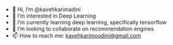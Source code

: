 - 👋 Hi, I’m @kavehkarimadini
- 👀 I’m interested in Deep Learning
- 🌱 I’m currently learning deep learning, specifically tensorflow
- 💞️ I’m looking to collaborate on recommendation engines
- 📫 How to reach me: kavehkarimoodini@gmail.com

<!---
kavehkarimadini/kavehkarimadini is a ✨ special ✨ repository because its `README.md` (this file) appears on your GitHub profile.
You can click the Preview link to take a look at your changes.
--->
